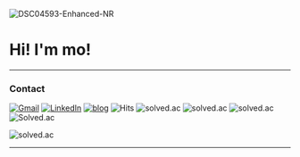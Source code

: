 ![DSC04593-Enhanced-NR](https://github.com/user-attachments/assets/446bd729-11fc-4d82-8dd0-a910586d4fb0)

# Hi! I'm mo!
---

### Contact
[![Gmail](https://img.shields.io/badge/Gmail-D14836?logo=gmail&logoColor=fff)](mailto:jmmo0722@gmail.com)
[![LinkedIn](https://img.shields.io/badge/LinkedIn-0A66C2?logo=linkedin&logoColor=fff)](https://www.linkedin.com/in/%EC%A0%95%EB%AF%BC-%EB%AA%A8-289504385/)
[![blog](https://img.shields.io/badge/Velog-20C997?logo=velog&logoColor=fff)](https://mozmin.tistory.com/)
![Hits](https://komarev.com/ghpvc/?username=mozmin)
![solved.ac](https://img.shields.io/badge/solved.ac-Silver%20I-435F7A?style=plastic&logo=solved.ac)
![solved.ac](https://img.shields.io/badge/SOLVED.AC-SILVER%20I-lightgrey?style=flat-square&logo=github&logoColor=white)
![solved.ac](https://img.shields.io/badge/SOLVED.AC-SILVER%20I-435F7A??style=for-the-badge&logo=github&logoColor=white)
![Solved.ac](https://img.shields.io/badge/solved.ac-Silver%20IV-435F7A?style=for-the-badge&logo=solved.ac)

![solved.ac](http://mazassumnida.wtf/api/v2/generate_badge?boj=mozmin)

---
